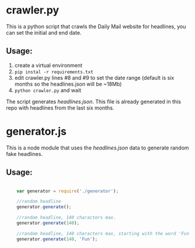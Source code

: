 # crawler.py

This is a python script that crawls the Daily Mail website for headlines, you can set the initial and end date.

## Usage:

1. create a virtual environment
2. `pip instal -r requirements.txt`
3. edit crawler.py lines #8 and #9 to set the date range (default is six months so the headlines.json will be ~18Mb)
4. `python crawler.py` and wait

The script generates *headlines.json*. This file is already generated in this repo with headlines from the last six months.

# generator.js

This is a node module that uses the *headlines.json* data to generate random fake headlines.

## Usage:

```javascript

	var generator = require('./generator');

	//random headline
	generator.generate();

	//random headline, 140 characters max.
	generator.generate(140);

	//random headline, 140 characters max, starting with the word 'Fun'
	generator.generate(140, 'Fun');

```